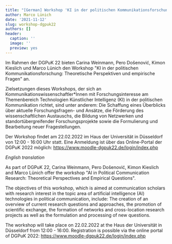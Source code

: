 ```yaml
---
title: "[German] Workshop 'KI in der politischen Kommunikationsforschung: Theoretische Perspektiven und empirische Fragen'"
author: Marco Lünich
date: '2021-11-12'
slug: workshop-dgpuk22
authors: []
header:
  caption: ''
  image: ''
  preview: yes
---
```



Im Rahmen der DGPuK 22 bieten Carina Weinmann, Pero Došenović, Kimon Kieslich und Marco Lünich den Workshop "KI in der politischen Kommunikationsforschung: Theoretische Perspektiven und empirische Fragen" an.

Zielsetzungen dieses Workshops, der sich an Kommunikationswissenschaftler*Innen mit Forschungsinteresse am Themenbereich Technologien Künstlicher Intelligenz (KI) in der politischen Kommunikation richtet, sind unter anderem: Die Schaffung eines Überblicks über aktuelle Forschungsfragen- und Ansätze, die Förderung des wissenschaftlichen Austauschs, die Bildung von Netzwerken und standortübergreifender Forschungsprojekte sowie die Formulierung und Bearbeitung neuer Fragestellungen.

Der Workshop findet am 22.02.2022 im Haus der Universität in Düsseldorf von 12:00 - 16:00 Uhr statt. Eine Anmeldung ist über das Online-Portal der DGPuK 2022 möglich: <a href="https://www.moodle-dgpuk22.de/login/index.php">https://www.moodle-dgpuk22.de/login/index.php</a>


*English translation*


As part of DGPuK 22, Carina Weinmann, Pero Došenović, Kimon Kieslich and Marco Lünich offer the workshop "AI in Political Communication Research: Theoretical Perspectives and Empirical Questions".

The objectives of this workshop, which is aimed at communication scholars with research interest in the topic area of artificial intelligence (AI) technologies in political communication, include: The creation of an overview of current research questions and approaches, the promotion of scientific exchange, the formation of networks and cross-location research projects as well as the formulation and processing of new questions.

The workshop will take place on 22.02.2022 at the Haus der Universität in Düsseldorf from 12:00 - 16:00. Registration is possible via the online portal of DGPuK 2022: <a href="https://www.moodle-dgpuk22.de/login/index.php">https://www.moodle-dgpuk22.de/login/index.php</a>


